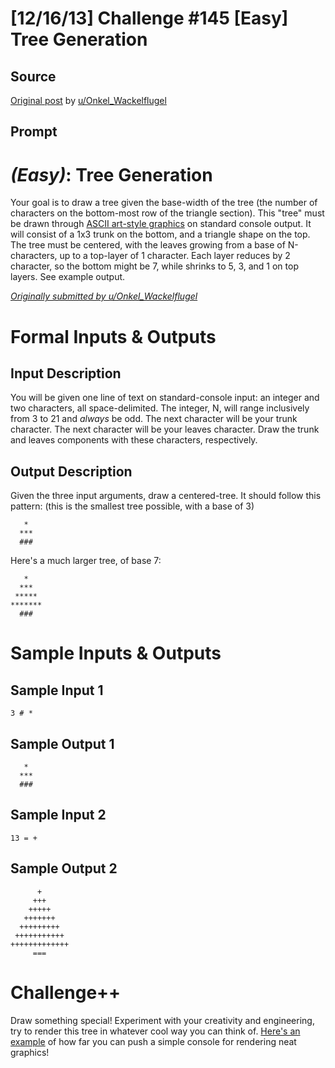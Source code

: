 # [12/16/13] Challenge #145 [Easy] Tree Generation

## Source

[Original post](https://old.reddit.com/r/dailyprogrammer/comments/1t0r09/121613_challenge_145_easy_tree_generation/) by [u/Onkel_Wackelflugel](https://old.reddit.com/user/Onkel_Wackelflugel)

## Prompt

# [](#EasyIcon) *(Easy)*: Tree Generation

Your goal is to draw a tree given the base-width of the tree (the number of characters on the bottom-most row of the triangle section). This "tree" must be drawn through [ASCII art-style graphics](http://en.wikipedia.org/wiki/ASCII_art) on standard console output. It will consist of a 1x3 trunk on the bottom, and a triangle shape on the top. The tree must be centered, with the leaves growing from a base of N-characters, up to a top-layer of 1 character. Each layer reduces by 2 character, so the bottom might be 7, while shrinks to 5, 3, and 1 on top layers. See example output.

_[Originally submitted by u/Onkel_Wackelflugel](http://www.reddit.com/r/dailyprogrammer_ideas/comments/1srsde/easy_build_a_christmas_treemenorah_with/)_

# Formal Inputs & Outputs
## Input Description

You will be given one line of text on standard-console input: an integer and two characters, all space-delimited. The integer, N, will range inclusively from 3 to 21 and *always* be odd. The next character will be your trunk character. The next character will be your leaves character. Draw the trunk and leaves components with these characters, respectively.

## Output Description

Given the three input arguments, draw a centered-tree. It should follow this pattern: (this is the smallest tree possible, with a base of 3)

       *
      ***
      ###

Here's a much larger tree, of base 7:

       *
      ***
     *****
    *******
      ###

# Sample Inputs & Outputs
## Sample Input 1

    3 # *

## Sample Output 1

       *
      ***
      ###

## Sample Input 2

    13 = +

## Sample Output 2

          +
         +++
        +++++
       +++++++
      +++++++++
     +++++++++++
    +++++++++++++
         ===

# Challenge++

Draw something special! Experiment with your creativity and engineering, try to render this tree in whatever cool way you can think of. [Here's an example](http://www.youtube.com/watch?v=QMYfkOtYYlg#t=15) of how far you can push a simple console for rendering neat graphics!
